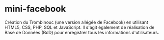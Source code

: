 # mini-facebook
Création du Trombinouc (une version allégée de Facebook) en utilisant HTML5, CSS, PHP, SQL et JavaScript. Il s'agit également de réalisation de Base de Données (BdD) pour enregistrer tous les informations d'utilisateurs.
